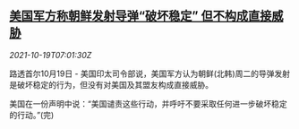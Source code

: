 <!--1634628664000-->
[美国军方称朝鲜发射导弹“破坏稳定” 但不构成直接威胁](https://cn.reuters.com/article/us-military-kp-missile-1019-idCNKBS2H90JD)
------

<div><i>2021-10-19T07:01:30Z</i></div><p>路透首尔10月19日 - 美国印太司令部说，美国军方认为朝鲜(北韩)周二的导弹发射是破坏稳定的行为，但没有对美国及其盟友构成直接威胁。</p><p>美国在一份声明中说：“美国谴责这些行动，并呼吁不要采取任何进一步破坏稳定的行动。”(完)</p>
